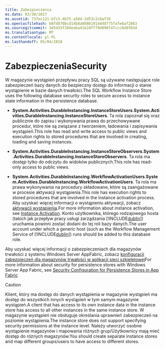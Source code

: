 ```yaml
---
title: Zabezpieczenia
ms.date: 03/30/2017
ms.assetid: 737ec121-bfc5-4b75-a504-2d53c2c8af39
ms.openlocfilehash: b8fd870bcd14b8a80861914448f75fafe6af2863
ms.sourcegitcommit: 3d5d33f384eeba41b2dff79d096f47ccc8d8f03d
ms.translationtype: MT
ms.contentlocale: pl-PL
ms.lasthandoff: 05/04/2018
---
```

# <a name="security"></a><span data-ttu-id="b9f6d-102">Zabezpieczenia</span><span class="sxs-lookup"><span data-stu-id="b9f6d-102">Security</span></span>
<span data-ttu-id="b9f6d-103">W magazynie wystąpień przepływu pracy SQL są używane następujące role zabezpieczeń bazy danych do bezpieczny dostęp do informacji o stanie wystąpienie w bazie danych trwałości.</span><span class="sxs-lookup"><span data-stu-id="b9f6d-103">The SQL Workflow Instance Store uses the following database security roles to secure access to instance state information in the persistence database.</span></span>  
  
-   <span data-ttu-id="b9f6d-104">**System.Activities.DurableInstancing.InstanceStoreUsers**.</span><span class="sxs-lookup"><span data-stu-id="b9f6d-104">**System.Activities.DurableInstancing.InstanceStoreUsers**.</span></span> <span data-ttu-id="b9f6d-105">Ta rola zapoznał się oraz publicznie do zapisu i wykonywania prawa do przechowywane procedur, które nie są związane z tworzeniem, ładowania i zapisywania wystąpień.</span><span class="sxs-lookup"><span data-stu-id="b9f6d-105">This role has read and write access to public views and execution rights to stored procedures that are involved in creating, loading and saving instances.</span></span>  
  
-   <span data-ttu-id="b9f6d-106">**System.Activities.DurableInstancing.InstanceStoreObservers**.</span><span class="sxs-lookup"><span data-stu-id="b9f6d-106">**System.Activities.DurableInstancing.InstanceStoreObservers**.</span></span> <span data-ttu-id="b9f6d-107">Ta rola ma dostęp tylko do odczytu do widoków publicznych.</span><span class="sxs-lookup"><span data-stu-id="b9f6d-107">This role has read-only access to public views.</span></span>  
  
-   <span data-ttu-id="b9f6d-108">**System.Activities.DurableInstancing.WorkflowActivationUsers**.</span><span class="sxs-lookup"><span data-stu-id="b9f6d-108">**System.Activities.DurableInstancing.WorkflowActivationUsers**.</span></span> <span data-ttu-id="b9f6d-109">Ta rola ma prawa wykonywania na procedury składowane, które są zaangażowane w procesie aktywacji wystąpienia.</span><span class="sxs-lookup"><span data-stu-id="b9f6d-109">This role has execution rights to stored procedures that are involved in the instance activation process.</span></span> <span data-ttu-id="b9f6d-110">Aby uzyskać więcej informacji o wystąpieniu aktywacji, zobacz [aktywacji wystąpienia](../../../docs/framework/windows-workflow-foundation/instance-activation.md).</span><span class="sxs-lookup"><span data-stu-id="b9f6d-110">For more information about instance activation, see [Instance Activation](../../../docs/framework/windows-workflow-foundation/instance-activation.md).</span></span> <span data-ttu-id="b9f6d-111">Konto użytkownika, którego rodzajowego hosta (takich jak przepływ pracy usługi zarządzania [!INCLUDE[dublin](../../../includes/dublin-md.md)]) uruchamia powinni zostać dodani do tej roli bazy danych.</span><span class="sxs-lookup"><span data-stu-id="b9f6d-111">The user account under which a generic host (such as the Workflow Management Service of [!INCLUDE[dublin](../../../includes/dublin-md.md)]) runs should be added to this database role.</span></span>  
  
 <span data-ttu-id="b9f6d-112">Aby uzyskać więcej informacji o zabezpieczeniach dla magazynów trwałości z systemu Windows Server AppFabric, zobacz [konfiguracji zabezpieczeń dla magazynów trwałości w aplikacji sieci szkieletowej](http://go.microsoft.com/fwlink/?LinkId=201208)</span><span class="sxs-lookup"><span data-stu-id="b9f6d-112">For more information about security for persistence stores with Windows Server App Fabric, see [Security Configuration for Persistence Stores in App Fabric](http://go.microsoft.com/fwlink/?LinkId=201208)</span></span>  
  
> [!CAUTION]
>  <span data-ttu-id="b9f6d-113">Klient, który ma dostęp do danych wystąpienia w magazynie wystąpień ma dostęp do wszystkich innych wystąpień w tym samym magazynie wystąpień.</span><span class="sxs-lookup"><span data-stu-id="b9f6d-113">A client that has access to its own instance data in the instance store has access to all other instances in the same instance store.</span></span> <span data-ttu-id="b9f6d-114">W magazynie wystąpień nie obsługuje określania uprawnień zabezpieczeń na poziomie wystąpienia.</span><span class="sxs-lookup"><span data-stu-id="b9f6d-114">The instance store does not support specifying security permissions at the instance level.</span></span> <span data-ttu-id="b9f6d-115">Należy utworzyć osobne wystąpienie magazynów i mapowania różnych grup/Użytkownicy mają mieć dostęp do różnych magazynów.</span><span class="sxs-lookup"><span data-stu-id="b9f6d-115">You should create separate instance stores and map different groups/users to have access to different stores.</span></span>
